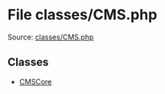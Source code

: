 File classes/CMS.php
=========

Source: [classes/CMS.php](https://github.com/PrestaShop/PrestaShop/blob/1.6.0.7/classes/CMS.php)


Classes
-------

* [CMSCore](class.CMSCore.md)


